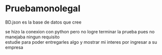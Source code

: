 # Pruebamonolegal


BD.json es la base de datos que cree 

se hizo la conexion con python pero no logre terminar la prueba pues no manejaba ningun requisito  
estudie para poder entregarles algo y mostrar mi interes por ingresar a su empresa 
